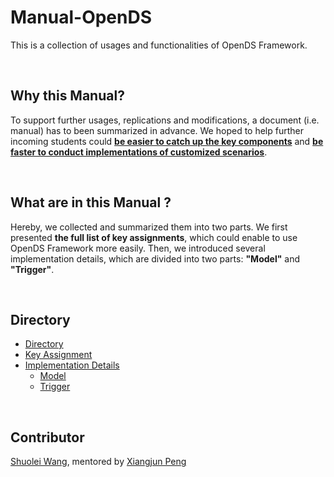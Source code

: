 # Manual-OpenDS
This is a collection of usages and functionalities of OpenDS Framework.

<br>

## Why this Manual?

To support further usages, replications and modifications, a document (i.e. manual) has to been summarized in advance. We hoped to help further incoming students could <u><b>be easier to catch up the key components</b></u> and <u><b>be faster to conduct implementations of customized scenarios</u></b>.

<br>

## What are in this Manual ?

Hereby, we collected and summarized them into two parts. We first presented <b>the full list of key assignments</b>, which could enable to use OpenDS Framework more easily. Then, we introduced several implementation details, which are divided into two parts: <b>"Model"</b> and <b>"Trigger"</b>.

<br>

## Directory

<!--ts-->
   * [Directory](#Directory)
   * [Key Assignment](https://github.com/unnc-idl-ucc//Manual-OpenDS/tree/master/Key_Assignment)
   * [Implementation Details](https://github.com/unnc-idl-ucc//Manual-OpenDS/tree/master/Implementation_Details)
      * [Model](https://github.com/unnc-idl-ucc//Manual-OpenDS/tree/master/Implementation_Details/Model)
      * [Trigger](https://github.com/unnc-idl-ucc//Manual-OpenDS/tree/master/Implementation_Details/Trigger)


  <!-- * [Tests](#tests)-->

<!--te-->
<br>

## Contributor

[Shuolei Wang](https://github.com/ShuoleiWang), mentored by [Xiangjun Peng](https://github.com/Shiangjun)

<br>
